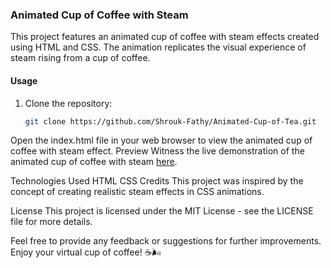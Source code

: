 ### Animated Cup of Coffee with Steam

This project features an animated cup of coffee with steam effects created using HTML and CSS. The animation replicates the visual experience of steam rising from a cup of coffee.

#### Usage

1. Clone the repository:
   ```bash
   git clone https://github.com/Shrouk-Fathy/Animated-Cup-of-Tea.git
Open the index.html file in your web browser to view the animated cup of coffee with steam effect.
Preview
Witness the live demonstration of the animated cup of coffee with steam [here](https://shrouk-fathy.github.io/Animated-Cup-of-Coffee/).

Technologies Used
HTML
CSS
Credits
This project was inspired by the concept of creating realistic steam effects in CSS animations.

License
This project is licensed under the MIT License - see the LICENSE file for more details.

Feel free to provide any feedback or suggestions for further improvements. Enjoy your virtual cup of coffee! ☕🌬️

